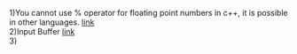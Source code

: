 
1)You cannot use % operator for floating point numbers in c++, it is possible in other languages. [link](https://www.geeksforgeeks.org/can-use-operator-floating-point-numbers/)               
2)Input Buffer [link](https://github.com/nikunjsanghai/PIC10A_1C-D/blob/main/Week3/Notes.md)                      
3)
